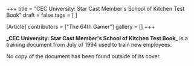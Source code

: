 +++
title = "CEC University: Star Cast Member's School of Kitchen Test Book"
draft = false
tags = [ ]

[Article]
contributors = ["The 64th Gamer"]
gallery = []
+++

**_CEC University: Star Cast Member's School of Kitchen Test Book**_ is a training document from July of 1994 used to train new employees.

No copy of the document has been found outside of its cover.
